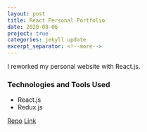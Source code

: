 ```yaml
---
layout: post
title: React Personal Portfolio
date: 2020-08-06
project: true
categories: jekyll update
excerpt_separator: <!--more-->
---
```


I reworked my personal website with React.js.

### Technologies and Tools Used
- React.js
- Redux.js

[Repo](https://github.com/kinming92/react-portfolio)
[Link](https://kinming92.github.io/react-portfolio)

